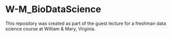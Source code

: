 # W-M_BioDataScience

This repository was created as part of the guest lecture for a freshman data science course at William & Mary, Virginia. 
